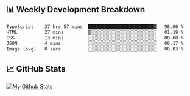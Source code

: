 ## 📊 Weekly Development Breakdown
<!--START_SECTION:waka-->

```txt
TypeScript    37 hrs 57 mins  ████████████████████████▓   98.00 %
HTML          27 mins         ▒░░░░░░░░░░░░░░░░░░░░░░░░   01.19 %
CSS           13 mins         ░░░░░░░░░░░░░░░░░░░░░░░░░   00.60 %
JSON          4 mins          ░░░░░░░░░░░░░░░░░░░░░░░░░   00.17 %
Image (svg)   0 secs          ░░░░░░░░░░░░░░░░░░░░░░░░░   00.03 %
```

<!--END_SECTION:waka-->

## 📈 GitHub Stats
[![My Github Stats](https://github-readme-stats.vercel.app/api?username=triagung128&show_icons=true&hide=contribs,issues&count_private=true&theme=tokyonight)](https://github.com/triagung128)

<!-- [![Top Langs](https://github-readme-stats.vercel.app/api/top-langs/?username=triagung128&layout=compact)](https://github.com/triagung128) -->
